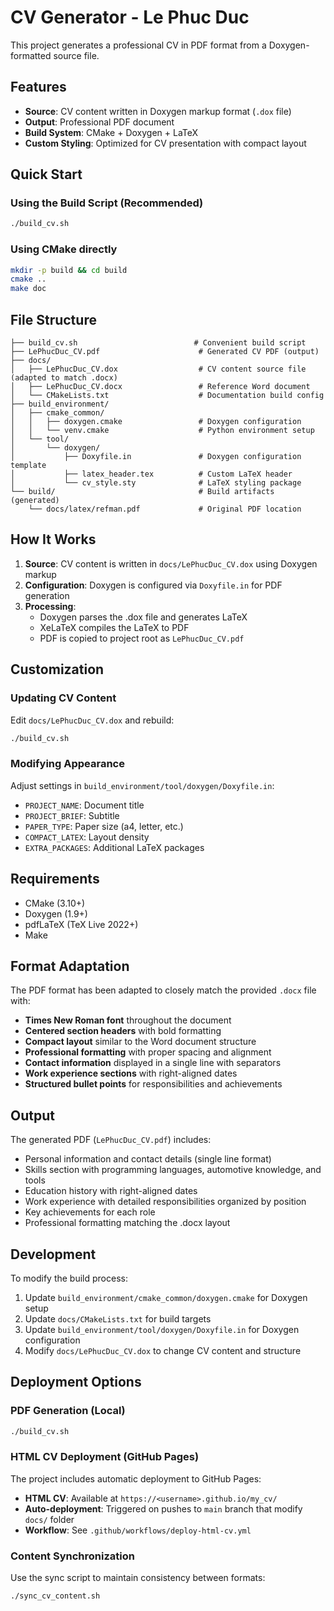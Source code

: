 # CV Generator - Le Phuc Duc

This project generates a professional CV in PDF format from a Doxygen-formatted source file.

## Features

- **Source**: CV content written in Doxygen markup format (`.dox` file)
- **Output**: Professional PDF document
- **Build System**: CMake + Doxygen + LaTeX
- **Custom Styling**: Optimized for CV presentation with compact layout

## Quick Start

### Using the Build Script (Recommended)
```bash
./build_cv.sh
```

### Using CMake directly
```bash
mkdir -p build && cd build
cmake ..
make doc
```

## File Structure

```
├── build_cv.sh                          # Convenient build script
├── LePhucDuc_CV.pdf                      # Generated CV PDF (output)
├── docs/
│   ├── LePhucDuc_CV.dox                  # CV content source file (adapted to match .docx)
│   ├── LePhucDuc_CV.docx                 # Reference Word document
│   └── CMakeLists.txt                    # Documentation build config
├── build_environment/
│   ├── cmake_common/
│   │   ├── doxygen.cmake                 # Doxygen configuration
│   │   └── venv.cmake                    # Python environment setup
│   └── tool/
│       └── doxygen/
│           ├── Doxyfile.in               # Doxygen configuration template
│           ├── latex_header.tex          # Custom LaTeX header
│           └── cv_style.sty              # LaTeX styling package
└── build/                                # Build artifacts (generated)
    └── docs/latex/refman.pdf             # Original PDF location
```

## How It Works

1. **Source**: CV content is written in `docs/LePhucDuc_CV.dox` using Doxygen markup
2. **Configuration**: Doxygen is configured via `Doxyfile.in` for PDF generation
3. **Processing**: 
   - Doxygen parses the .dox file and generates LaTeX
   - XeLaTeX compiles the LaTeX to PDF
   - PDF is copied to project root as `LePhucDuc_CV.pdf`

## Customization

### Updating CV Content
Edit `docs/LePhucDuc_CV.dox` and rebuild:
```bash
./build_cv.sh
```

### Modifying Appearance
Adjust settings in `build_environment/tool/doxygen/Doxyfile.in`:
- `PROJECT_NAME`: Document title
- `PROJECT_BRIEF`: Subtitle
- `PAPER_TYPE`: Paper size (a4, letter, etc.)
- `COMPACT_LATEX`: Layout density
- `EXTRA_PACKAGES`: Additional LaTeX packages

## Requirements

- CMake (3.10+)
- Doxygen (1.9+)
- pdfLaTeX (TeX Live 2022+)
- Make

## Format Adaptation

The PDF format has been adapted to closely match the provided `.docx` file with:
- **Times New Roman font** throughout the document
- **Centered section headers** with bold formatting
- **Compact layout** similar to the Word document structure
- **Professional formatting** with proper spacing and alignment
- **Contact information** displayed in a single line with separators
- **Work experience sections** with right-aligned dates
- **Structured bullet points** for responsibilities and achievements

## Output

The generated PDF (`LePhucDuc_CV.pdf`) includes:
- Personal information and contact details (single line format)
- Skills section with programming languages, automotive knowledge, and tools
- Education history with right-aligned dates
- Work experience with detailed responsibilities organized by position
- Key achievements for each role
- Professional formatting matching the .docx layout

## Development

To modify the build process:
1. Update `build_environment/cmake_common/doxygen.cmake` for Doxygen setup
2. Update `docs/CMakeLists.txt` for build targets
3. Update `build_environment/tool/doxygen/Doxyfile.in` for Doxygen configuration
4. Modify `docs/LePhucDuc_CV.dox` to change CV content and structure

## Deployment Options

### PDF Generation (Local)
```bash
./build_cv.sh
```

### HTML CV Deployment (GitHub Pages)
The project includes automatic deployment to GitHub Pages:
- **HTML CV**: Available at `https://<username>.github.io/my_cv/`
- **Auto-deployment**: Triggered on pushes to `main` branch that modify `docs/` folder
- **Workflow**: See `.github/workflows/deploy-html-cv.yml`

### Content Synchronization
Use the sync script to maintain consistency between formats:
```bash
./sync_cv_content.sh
```
